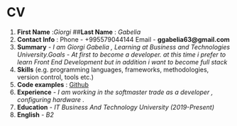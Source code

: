 # CV 
1. **First Name** :*Giorgi* ##**Last Name** : *Gabelia*
2. **Contact Info** : Phone - +995579044144 Email - __ggabelia63@gmail.com__
3. **Summary** - *I am Giorgi Gabelia , Learning at Business and Technologies University.Goals - At first to become a developer. at this time i prefer to learn Front End Development but in addition i want to become full stack*
4. **Skills** (e.g. programming languages, frameworks, methodologies, version control, tools etc.)
5. **Code examples** : [Github](https://github.com/ggabelia63/WebFinal)
6. **Experience** - *I am working in the softmaster trade as a developer , configuring hardware .*
7. **Education** - *IT Business And Technology University (2019-Present)*
8. **English** - *B2*

